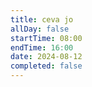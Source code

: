 ```yaml
---
title: ceva jo
allDay: false
startTime: 08:00
endTime: 16:00
date: 2024-08-12
completed: false
---
```

